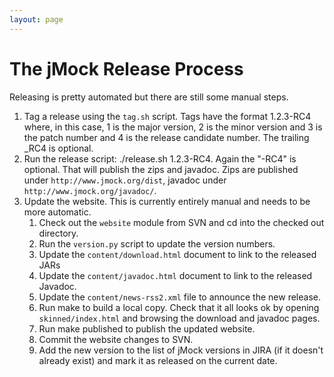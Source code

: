 ```yaml
---
layout: page
---
```

The jMock Release Process
=========================

Releasing is pretty automated but there are still some manual steps.

1.  Tag a release using the `tag.sh` script. Tags have the format 1.2.3-RC4 where, in this case, 1 is the major version, 2 is the minor version and 3 is the patch number and 4 is the release candidate number. The trailing \_RC4 is optional.
2.  Run the release script: ./release.sh 1.2.3-RC4. Again the "-RC4" is optional. That will publish the zips and javadoc. Zips are published under `http://www.jmock.org/dist`, javadoc under `http://www.jmock.org/javadoc/`.
3.  Update the website. This is currently entirely manual and needs to be more automatic.
    1.  Check out the `website` module from SVN and cd into the checked out directory.
    2.  Run the `version.py` script to update the version numbers.
    3.  Update the `content/download.html` document to link to the released JARs
    4.  Update the `content/javadoc.html` document to link to the released Javadoc.
    5.  Update the `content/news-rss2.xml` file to announce the new release.
    6.  Run make to build a local copy. Check that it all looks ok by opening `skinned/index.html` and browsing the download and javadoc pages.
    7.  Run make published to publish the updated website.
    8.  Commit the website changes to SVN.
    9.  Add the new version to the list of jMock versions in JIRA (if it doesn't already exist) and mark it as released on the current date.
